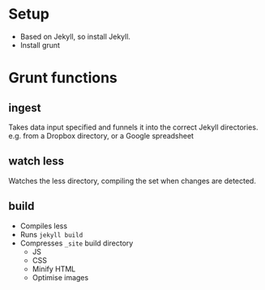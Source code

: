 # Setup
* Based on Jekyll, so install Jekyll.
* Install grunt

# Grunt functions

## ingest
Takes data input specified and funnels it into the correct Jekyll directories.
e.g. from a Dropbox directory, or a Google spreadsheet

## watch less
Watches the less directory, compiling the set when changes are detected.

## build
* Compiles less
* Runs `jekyll build`
* Compresses `_site` build directory
  * JS
  * CSS
  * Minify HTML
  * Optimise images
